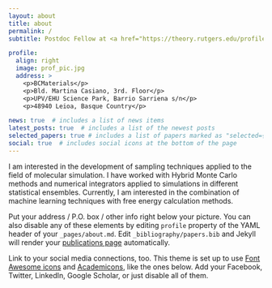 ```yaml
---
layout: about
title: about
permalink: /
subtitle: Postdoc Fellow at <a href="https://theory.rutgers.edu/profile.php?people_id=277">York Lab (Rutgers University)</a> and <a href="https://sites.google.com/view/biokt/people?authuser=0">BioKimika Teorikoa Lab (DIPC and UPV/EHU)</a>

profile:
  align: right
  image: prof_pic.jpg
  address: >
    <p>BCMaterials</p>
    <p>Bld. Martina Casiano, 3rd. Floor</p>
    <p>UPV/EHU Science Park, Barrio Sarriena s/n</p>
    <p>48940 Leioa, Basque Country</p>

news: true  # includes a list of news items
latest_posts: true  # includes a list of the newest posts
selected_papers: true # includes a list of papers marked as "selected={true}"
social: true  # includes social icons at the bottom of the page
---
```


I am interested in the development of sampling techniques applied to the field of molecular simulation. I have worked with Hybrid Monte Carlo methods and numerical integrators applied to simulations in different statistical ensembles. Currently, I am interested in the combination of machine learning techniques with free energy calculation methods.

Put your address / P.O. box / other info right below your picture. You can also disable any of these elements by editing `profile` property of the YAML header of your `_pages/about.md`. Edit `_bibliography/papers.bib` and Jekyll will render your [publications page](/al-folio/publications/) automatically.

Link to your social media connections, too. This theme is set up to use [Font Awesome icons](https://fontawesome.com/) and [Academicons](https://jpswalsh.github.io/academicons/), like the ones below. Add your Facebook, Twitter, LinkedIn, Google Scholar, or just disable all of them.
